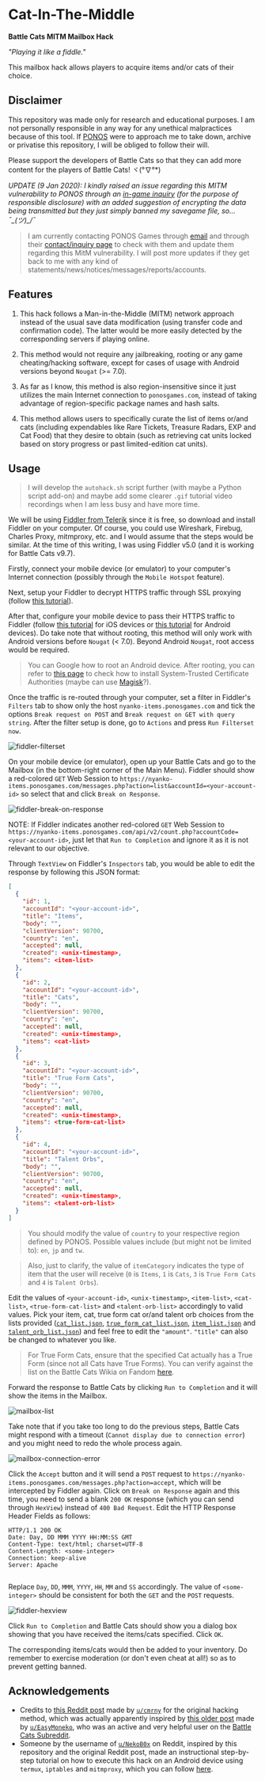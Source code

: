 # Cat-In-The-Middle
**Battle Cats MITM Mailbox Hack**

_"Playing it like a fiddle."_

This mailbox hack allows players to acquire items and/or cats of their choice.

## Disclaimer

This repository was made only for research and educational purposes. I am not personally responsible in any way for any unethical malpractices because of this tool. If [PONOS](https://www.ponos.jp/) were to approach me to take down, archive or privatise this repository, I will be obliged to follow their will.

Please support the developers of Battle Cats so that they can add more content for the players of Battle Cats! ヾ(°∇°*)

*UPDATE (9 Jan 2020): I kindly raised an issue regarding this MITM vulnerability to PONOS through an [in-game inquiry](https://ponos.s3.dualstack.ap-northeast-1.amazonaws.com/information/appli/battlecats/contact/en/contact.html) (for the purpose of responsible disclosure) with an added suggestion of encrypting the data being transmitted but they just simply banned my savegame file, so... ¯\_(ツ)_/¯*

> I am currently contacting PONOS Games through [email](mailto:support_en@bc01.ponos.net) and through their [contact/inquiry page](https://www.ponos.jp/contact/inquiry/) to check with them and update them regarding this MitM vulnerability. I will post more updates if they get back to me with any kind of statements/news/notices/messages/reports/accounts.

## Features

1. This hack follows a Man-in-the-Middle (MITM) network approach instead of the usual save data modification (using transfer code and confirmation code). The latter would be more easily detected by the corresponding servers if playing online.

2. This method would not require any jailbreaking, rooting or any game cheating/hacking software, except for cases of usage with  Android versions beyond `Nougat` (>= 7.0).

3. As far as I know, this method is also region-insensitive since it just utilizes the main Internet connection to `ponosgames.com`, instead of taking advantage of region-specific package names and hash salts.

4. This method allows users to specifically curate the list of items or/and cats (including expendables like Rare Tickets, Treasure Radars, EXP and Cat Food) that they desire to obtain (such as retrieving cat units locked based on story progress or past limited-edition cat units).

## Usage

> I will develop the `autohack.sh` script further (with maybe a Python script add-on) and maybe add some clearer `.gif` tutorial video recordings when I am less busy and have more time.

We will be using [Fiddler from Telerik](https://www.telerik.com/fiddler) since it is free, so download and install Fiddler on your computer. Of course, you could use Wireshark, Firebug, Charles Proxy, mitmproxy, etc. and I would assume that the steps would be similar. At the time of this writing, I was using Fiddler v5.0 (and it is working for Battle Cats v9.7).

Firstly, connect your mobile device (or emulator) to your computer's Internet connection (possibly through the `Mobile Hotspot` feature).

Next, setup your Fiddler to decrypt HTTPS traffic through SSL proxying (follow [this tutorial](https://docs.telerik.com/fiddler/Configure-Fiddler/Tasks/DecryptHTTPS)).

After that, configure your mobile device to pass their HTTPS traffic to Fiddler (follow [this tutorial](https://docs.telerik.com/fiddler/Configure-Fiddler/Tasks/ConfigureForiOS) for iOS devices or [this tutorial](https://docs.telerik.com/fiddler/Configure-Fiddler/Tasks/ConfigureForAndroid) for Android devices). Do take note that without rooting, this method will only work with Android versions before `Nougat` (< 7.0). Beyond Android `Nougat`, root access would be required.

> You can Google how to root an Android device. After rooting, you can refer to [this page](https://android-developers.googleblog.com/2016/07/changes-to-trusted-certificate.html) to check how to install System-Trusted Certificate Authorities (maybe can use [Magisk](https://github.com/topjohnwu/Magisk)?).

Once the traffic is re-routed through your computer, set a filter in Fiddler's `Filters` tab to show only the host `nyanko-items.ponosgames.com` and tick the options `Break request on POST` and `Break request on GET with query string`. After the filter setup is done, go to `Actions` and press `Run Filterset now`.

![fiddler-filterset](./assets/images/fiddler-filterset.png)

On your mobile device (or emulator), open up your Battle Cats and go to the Mailbox (in the bottom-right corner of the Main Menu). Fiddler should show a red-colored `GET` Web Session to `https://nyanko-items.ponosgames.com/messages.php?action=list&accountId=<your-account-id>` so select that and click `Break on Response`.

![fiddler-break-on-response](./assets/images/fiddler-break-on-response.png)

NOTE: If Fiddler indicates another red-colored `GET` Web Session to `https://nyanko-items.ponosgames.com/api/v2/count.php?accountCode=<your-account-id>`, just let that `Run to Completion` and ignore it as it is not relevant to our objective.

Through `TextView` on Fiddler's `Inspectors` tab, you would be able to edit the response by following this JSON format:

```json
[
  {
    "id": 1,
    "accountId": "<your-account-id>",
    "title": "Items",
    "body": "",
    "clientVersion": 90700,
    "country": "en",
    "accepted": null,
    "created": <unix-timestamp>,
    "items": <item-list>
  },
  {
    "id": 2,
    "accountId": "<your-account-id>",
    "title": "Cats",
    "body": "",
    "clientVersion": 90700,
    "country": "en",
    "accepted": null,
    "created": <unix-timestamp>,
    "items": <cat-list>
  },
  {
    "id": 3,
    "accountId": "<your-account-id>",
    "title": "True Form Cats",
    "body": "",
    "clientVersion": 90700,
    "country": "en",
    "accepted": null,
    "created": <unix-timestamp>,
    "items": <true-form-cat-list>
  },
  {
    "id": 4,
    "accountId": "<your-account-id>",
    "title": "Talent Orbs",
    "body": "",
    "clientVersion": 90700,
    "country": "en",
    "accepted": null,
    "created": <unix-timestamp>,
    "items": <talent-orb-list>
  }
]
```

> You should modify the value of `country` to your respective region defined by PONOS. Possible values include (but might not be limited to): `en`, `jp` and `tw`.

> Also, just to clarify, the value of `itemCategory` indicates the type of item that the user will receive (`0` is `Items`, `1` is `Cats`, `3` is `True Form Cats` and `4` is `Talent Orbs`).

Edit the values of `<your-account-id>`, `<unix-timestamp>`, `<item-list>`, `<cat-list>`, `<true-form-cat-list>` and `<talent-orb-list>` accordingly to valid values. Pick your item, cat, true form cat or/and talent orb choices from the lists provided ([`cat_list.json`](./cat_list.json), [`true_form_cat_list.json`](./true_form_cat_list.json), [`item_list.json`](./item_list.json) and [`talent_orb_list.json`](./talent_orb_list.json)) and feel free to edit the `"amount"`. `"title"` can also be changed to whatever you like.

> For True Form Cats, ensure that the specified Cat actually has a True Form (since not all Cats have True Forms). You can verify against the list on the Battle Cats Wikia on Fandom [here](https://battle-cats.fandom.com/wiki/True_Form).

Forward the response to Battle Cats by clicking `Run to Completion` and it will show the items in the Mailbox.

![mailbox-list](./assets/images/mailbox-list.PNG)

Take note that if you take too long to do the previous steps, Battle Cats might respond with a timeout (`Cannot display due to connection error`) and you might need to redo the whole process again.

![mailbox-connection-error](./assets/images/mailbox-connection-error.PNG)

Click the `Accept` button and it will send a `POST` request to `https://nyanko-items.ponosgames.com/messages.php?action=accept`, which will be intercepted by Fiddler again. Click on `Break on Response` again and this time, you need to send a blank `200 OK` response (which you can send through `HexView`) instead of `400 Bad Request`. Edit the HTTP Response Header Fields as follows:

```http
HTTP/1.1 200 OK
Date: Day, DD MMM YYYY HH:MM:SS GMT
Content-Type: text/html; charset=UTF-8
Content-Length: <some-integer>
Connection: keep-alive
Server: Apache


```

Replace `Day`, `DD`, `MMM`, `YYYY`, `HH`, `MM` and `SS` accordingly. The value of `<some-integer>` should be consistent for both the `GET` and the `POST` requests.

![fiddler-hexview](./assets/images/fiddler-hexview.png)

Click `Run to Completion` and Battle Cats should show you a dialog box showing that you have received the items/cats specified. Click `OK`.

The corresponding items/cats would then be added to your inventory. Do remember to exercise moderation (or don't even cheat at all!) so as to prevent getting banned.

## Acknowledgements

- Credits to [this Reddit post](https://redd.it/a775je) made by [`u/cmrny`](https://reddit.com/u/cmrny) for the original hacking method, which was actually apparently inspired by [this older post](https://redd.it/2nvmlc) made by [`u/EasyMoneko`](https://reddit.com/u/EasyMoneko), who was an active and very helpful user on the [Battle Cats Subreddit](https://reddit.com/r/battlecats).
- Someone by the username of [`u/NekoB0x`](https://reddit.com/u/NekoB0x) on Reddit, inspired by this repository and the original Reddit post, made an instructional step-by-step tutorial on how to execute this hack on an Android device using `termux`, `iptables` and `mitmproxy`, which you can follow [here](https://redd.it/gsidq5).
